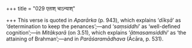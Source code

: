 +++
title = "029 एताश् चाऽन्याश्"

+++
This verse is quoted in *Aparārka* (p. 943), which explains ‘*dīkṣā*’ as
‘determination to keep the penances’;—and ‘*saṃsiddhi*’ as ‘well-defined
cognition’;—in *Mitākṣarā* (on 3.51), which explains ‘*ātmasamsiddhi*’
as ‘the attaining of Brahman’;—and in *Parāśaramādhava* (Ācāra, p. 531).
